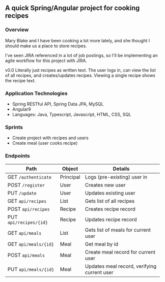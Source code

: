 ## A quick Spring/Angular project for cooking recipes

### Overview

Mary Blake and I have been cooking a lot more lately, and she thought I should make us a place to store recipes.

I've seen JIRA referenced in a lot of job postings, so I'll be implementing an agile workflow for this project with JIRA.

v0.0 Literally just recipes as written text.  The user logs in, can view the list of all recipes, and creates/updates recipes.  Viewing a single recipe shows the recipe text.

### Application Technologies

* Spring RESTful API, Spring Data JPA, MySQL
* Angular9
* Languages: Java, Typescript, Javascript, HTML, CSS, SQL

### Sprints

* Create project with recipes and users
* Create meal (user cooks recipe)

### Endpoints
| Path | Object | Details |
|--|--|--|
| GET `/authenticate` | Principal | Logs (pre-existing) user in |
| POST `/register` | User | Creates new user |
| PUT `/update` | User | Updates existing user|
| GET `api/recipes` | List<Recipe> | Gets list of all recipes |
| POST `api/recipes` | Recipe | Creates recipe record |
| PUT `api/recipes/{id}` | Recipe | Updates recipe record |
| GET `api/meals` | List<Meal> | Gets list of meals for current user |
| GET `api/meals/{id}` | Meal | Get meal by id |
| POST `api/meals` | Meal | Create meal record for current user |
| PUT `api/meals/{id}` | Meal | Updates meal record, verifying current user |
